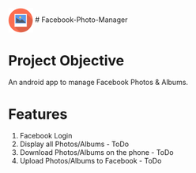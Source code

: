 <img src="https://github.com/divyayadav1606/Facebook-Photo-Manager/blob/master/app/src/main/res/mipmap-hdpi/ic_launcher.png"  width="10%" align="center"/> 
# Facebook-Photo-Manager

# Project Objective
An android app to manage Facebook Photos & Albums.

# Features
1. Facebook Login
2. Display all Photos/Albums - ToDo
3. Download Photos/Albums on the phone - ToDo
4. Upload Photos/Albums to Facebook - ToDo
